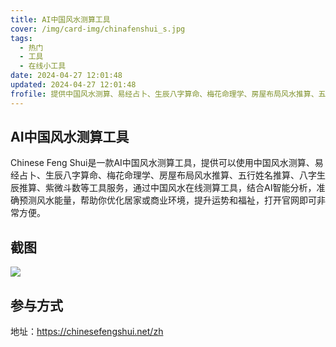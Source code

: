 ```yaml
---
title: AI中国风水测算工具
cover: /img/card-img/chinafenshui_s.jpg
tags:
  - 热门
  - 工具
  - 在线小工具
date: 2024-04-27 12:01:48
updated: 2024-04-27 12:01:48
frofile: 提供中国风水测算、易经占卜、生辰八字算命、梅花命理学、房屋布局风水推算、五行姓名推算、八字生辰推算、紫微斗数等工具服务
---
```


## AI中国风水测算工具

Chinese Feng Shui是一款AI中国风水测算工具，提供可以使用中国风水测算、易经占卜、生辰八字算命、梅花命理学、房屋布局风水推算、五行姓名推算、八字生辰推算、紫微斗数等工具服务，通过中国风水在线测算工具，结合AI智能分析，准确预测风水能量，帮助你优化居家或商业环境，提升运势和福祉，打开官网即可非常方便。

## 截图

![](/img/card-img/chinafenshui.png)

## 参与方式

地址：https://chinesefengshui.net/zh
